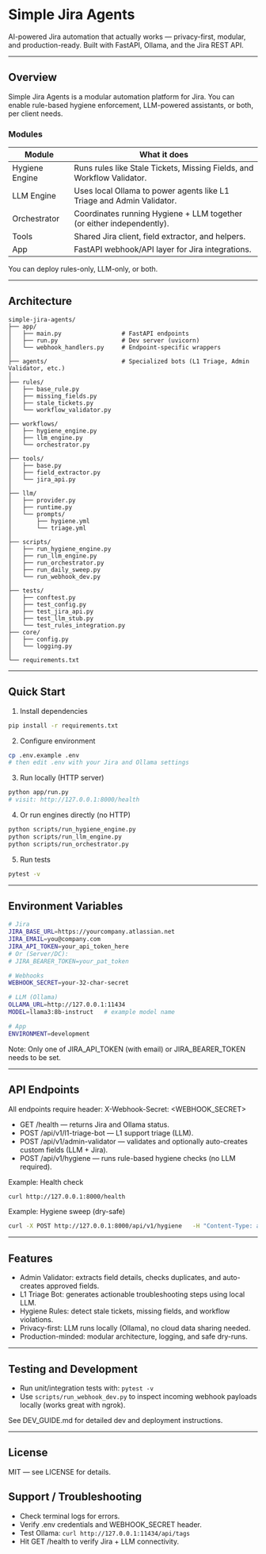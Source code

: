 # Simple Jira Agents

AI-powered Jira automation that actually works — privacy-first, modular, and production-ready.
Built with FastAPI, Ollama, and the Jira REST API.

---

## Overview

Simple Jira Agents is a modular automation platform for Jira. You can enable rule-based hygiene enforcement, LLM-powered assistants, or both, per client needs.

### Modules

| Module | What it does |
|---|---|
| Hygiene Engine | Runs rules like Stale Tickets, Missing Fields, and Workflow Validator. |
| LLM Engine | Uses local Ollama to power agents like L1 Triage and Admin Validator. |
| Orchestrator | Coordinates running Hygiene + LLM together (or either independently). |
| Tools | Shared Jira client, field extractor, and helpers. |
| App | FastAPI webhook/API layer for Jira integrations. |

You can deploy rules-only, LLM-only, or both.

---

## Architecture

```
simple-jira-agents/
├── app/
│   ├── main.py                 # FastAPI endpoints
│   ├── run.py                  # Dev server (uvicorn)
│   └── webhook_handlers.py     # Endpoint-specific wrappers
│
├── agents/                     # Specialized bots (L1 Triage, Admin Validator, etc.)
│
├── rules/
│   ├── base_rule.py
│   ├── missing_fields.py
│   ├── stale_tickets.py
│   └── workflow_validator.py
│
├── workflows/
│   ├── hygiene_engine.py
│   ├── llm_engine.py
│   └── orchestrator.py
│
├── tools/
│   ├── base.py
│   ├── field_extractor.py
│   └── jira_api.py
│
├── llm/
│   ├── provider.py
│   ├── runtime.py
│   └── prompts/
│       ├── hygiene.yml
│       └── triage.yml
│
├── scripts/
│   ├── run_hygiene_engine.py
│   ├── run_llm_engine.py
│   ├── run_orchestrator.py
│   ├── run_daily_sweep.py
│   └── run_webhook_dev.py
│
├── tests/
│   ├── conftest.py
│   ├── test_config.py
│   ├── test_jira_api.py
│   ├── test_llm_stub.py
│   └── test_rules_integration.py
├── core/
│   ├── config.py
│   └── logging.py
│
└── requirements.txt
```

---

## Quick Start

1) Install dependencies
```bash
pip install -r requirements.txt
```

2) Configure environment
```bash
cp .env.example .env
# then edit .env with your Jira and Ollama settings
```

3) Run locally (HTTP server)
```bash
python app/run.py
# visit: http://127.0.0.1:8000/health
```

4) Or run engines directly (no HTTP)
```bash
python scripts/run_hygiene_engine.py
python scripts/run_llm_engine.py
python scripts/run_orchestrator.py
```

5) Run tests
```bash
pytest -v
```

---

## Environment Variables

```bash
# Jira
JIRA_BASE_URL=https://yourcompany.atlassian.net
JIRA_EMAIL=you@company.com
JIRA_API_TOKEN=your_api_token_here
# Or (Server/DC):
# JIRA_BEARER_TOKEN=your_pat_token

# Webhooks
WEBHOOK_SECRET=your-32-char-secret

# LLM (Ollama)
OLLAMA_URL=http://127.0.0.1:11434
MODEL=llama3:8b-instruct   # example model name

# App
ENVIRONMENT=development
```

Note: Only one of JIRA_API_TOKEN (with email) or JIRA_BEARER_TOKEN needs to be set.

---

## API Endpoints

All endpoints require header: X-Webhook-Secret: <WEBHOOK_SECRET>

- GET /health — returns Jira and Ollama status.
- POST /api/v1/l1-triage-bot — L1 support triage (LLM).
- POST /api/v1/admin-validator — validates and optionally auto-creates custom fields (LLM + Jira).
- POST /api/v1/hygiene — runs rule-based hygiene checks (no LLM required).

Example: Health check
```bash
curl http://127.0.0.1:8000/health
```

Example: Hygiene sweep (dry-safe)
```bash
curl -X POST http://127.0.0.1:8000/api/v1/hygiene   -H "Content-Type: application/json"   -H "X-Webhook-Secret: $WEBHOOK_SECRET"   -d '{"eventType":"scheduled_sweep"}'
```

---

## Features

- Admin Validator: extracts field details, checks duplicates, and auto-creates approved fields.
- L1 Triage Bot: generates actionable troubleshooting steps using local LLM.
- Hygiene Rules: detect stale tickets, missing fields, and workflow violations.
- Privacy-first: LLM runs locally (Ollama), no cloud data sharing needed.
- Production-minded: modular architecture, logging, and safe dry-runs.

---

## Testing and Development

- Run unit/integration tests with: `pytest -v`
- Use `scripts/run_webhook_dev.py` to inspect incoming webhook payloads locally (works great with ngrok).

See DEV_GUIDE.md for detailed dev and deployment instructions.

---

## License

MIT — see LICENSE for details.

## Support / Troubleshooting

- Check terminal logs for errors.
- Verify .env credentials and WEBHOOK_SECRET header.
- Test Ollama: `curl http://127.0.0.1:11434/api/tags`
- Hit GET /health to verify Jira + LLM connectivity.
